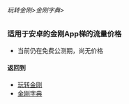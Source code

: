 ###### 玩转金刚>金刚字典>


### 适用于安卓的金刚App梯的流量价格
- 当前仍在免费公测期，尚无价格


#### 返回到
- [玩转金刚](https://github.com/a2zitpro/web/blob/master/LadderFree/A.md)
- [金刚字典](https://github.com/a2zitpro/web/blob/master/LadderFree/kkDictionary/KKDictionary.md)
